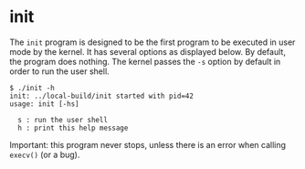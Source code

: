 <!-- doxygen: \page refInit init -->

# init

The `init` program is designed to be the first program to be executed in user
mode by the kernel. It has several options as displayed below. By default, the
program does nothing. The kernel passes the `-s` option by default in order to
run the user shell.

```
$ ./init -h
init: ../local-build/init started with pid=42
usage: init [-hs]

  s : run the user shell
  h : print this help message
```

Important: this program never stops, unless there is an error when calling
`execv()` (or a bug).
